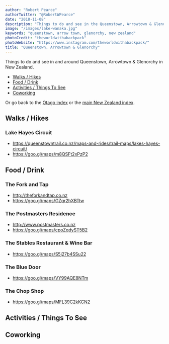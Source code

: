 ```yaml
---
author: "Robert Pearce"
authorTwitter: "@RobertWPearce"
date: "2018-11-08"
description: "Things to do and see in the Queenstown, Arrowtown & Glenorchy areas."
image: "/images/lake-wanaka.jpg"
keywords: "queenstown, arrow town, glenorchy, new zealand"
photoCredit: "theworldwithabackpack"
photoWebsite: "https://www.instagram.com/theworldwithabackpack/"
title: "Queenstown, Arrowtown & Glenorchy"
---
```


Things to do and see in and around Queenstown, Arrowtown & Glenorchy in New
Zealand.

* [Walks / Hikes](#walks-hikes)
* [Food / Drink](#food-drink)
* [Activities / Things To See](#activities-things-to-see)
* [Coworking](#coworking)

Or go back to the [Otago index](/new-zealand/otago/index.html) or the
[main New Zealand index](/new-zealand/index.html).

## Walks / Hikes

### Lake Hayes Circuit
* https://queenstowntrail.co.nz/maps-and-rides/trail-maps/lakes-hayes-circuit/
* https://goo.gl/maps/m8QSFt2xPzP2

## Food / Drink

### The Fork and Tap
* http://theforkandtap.co.nz
* https://goo.gl/maps/GZqr2hXBTtw

### The Postmasters Residence
* http://www.postmasters.co.nz
* https://goo.gl/maps/cpoZqdyST5B2

### The Stables Restaurant & Wine Bar
* https://goo.gl/maps/S5j27b4SSu22

### The Blue Door
* https://goo.gl/maps/VY99AQE8NTm

### The Chop Shop
* https://goo.gl/maps/MFL39C2kKCN2

## Activities / Things To See

## Coworking
